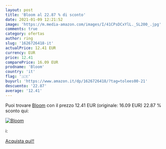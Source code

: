 ```yaml
---
layout: post
title: 'Bloom al 22.87 % di sconto'
date: 2021-01-09 12:21:52
image: 'https://m.media-amazon.com/images/I/41CPsDCxYlL._SL200_.jpg'
comments: true
category: ofertas
author: ring
slug: '1626726418-it'
actualPrice: 12.41 EUR
currency: EUR
price: 12.41
comparePrice: 16.09 EUR
prodname: 'Bloom'
country: 'it'
flag: '🇮🇹'
buyurl: 'https://www.amazon.it/dp/1626726418/?tag=tolees00-21'
descuento: '22.87'
average: '12.41'
---
```


Puoi trovare [Bloom](https://www.amazon.it/dp/1626726418/?tag=tolees00-21) con il prezzo 12.41 EUR (originale: 16.09 EUR) 22.87 % sconto qui:

[![Bloom](https://m.media-amazon.com/images/I/41CPsDCxYlL._SL200_.jpg)](https://www.amazon.it/dp/1626726418/?tag=tolees00-21)

ℹ️:


[Acquista qui!!](https://www.amazon.it/dp/1626726418/?tag=tolees00-21)
